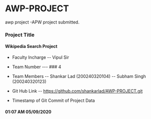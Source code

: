 # AWP-PROJECT
awp project
-APW project submitted.


### Project Title
#### Wikipedia Search Project

- Faculty Incharge 
-- Vipul Sir

- Team Number
 --- ### 4

- Team Members
 -- Shankar Lad (200240320104)
 -- Subham Singh (200240320123)

- Git Hub Link
-- https://github.com/shankarlad/AWP-PROJECT.git

- Timestamp of Git Commit of Project Data
#### 01:07 AM 05/09/2020


